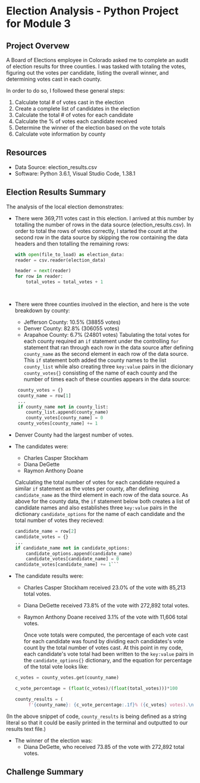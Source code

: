 # Election Analysis - Python Project for Module 3

## Project Overvew
A Board of Elections employee in Colorado asked me to complete an audit of election results for three counties. I was tasked with totaling the votes, figuring out the votes per candidate, listing the overall winner, and determining votes cast in each county. 

In order to do so, I followed these general steps: 

  1. Calculate total # of votes cast in the election
  2. Create a complete list of candidates in the election 
  3. Calculate the total # of votes for each candidate
  4. Calculate the % of votes each candidate received
  5. Determine the winner of the election based on the vote totals
  6. Calculate vote information by county

## Resources
- Data Source: election_results.csv
- Software: Python 3.6.1, Visual Studio Code, 1.38.1

## Election Results Summary
The analysis of the local election demonstrates: 

  - There were 369,711 votes cast in this election. 
    I arrived at this number by totalling the number of rows in the data source (election_results.csv). In order to total the rows of votes correctly, I started the count at the second row in the data source by skipping the row containing the data headers and then totalling the remaining rows:
    ```python
    with open(file_to_load) as election_data:
    reader = csv.reader(election_data)

    header = next(reader)
    for row in reader:
        total_votes = total_votes + 1
    
  
  - There were three counties involved in the election, and here is the vote breakdown by county:
      - Jefferson County: 10.5% (38855 votes)
      - Denver County: 82.8% (306055 votes) 
      - Arapahoe County: 6.7% (24801 votes)
        Tabulating the total votes for each county required an `if`  statement under the controlling `for` statement that ran through each row in the data source after defining `county_name` as the second element in each row of the data source. This `if` statement both added the county names to the list `county_list` while also creating three `key:value` pairs in the dicionary `county_votes{}` consisting of the name of each county and the number of times each of these counties appears in the data source: 
        
     ```python
      county_votes = {}
      county_name = row[1]
      ...
      if county_name not in county_list:        
         county_list.append(county_name)
         county_votes[county_name] = 0
      county_votes[county_name] += 1
    ```
  - Denver County had the largest number of votes. 
  
  - The candidates were: 
      - Charles Casper Stockham 
      - Diana DeGette
      - Raymon Anthony Doane
      
       Calculating the total number of votes for each candidate required a similar `if` statement as the votes per county, after defining `candidate_name` as the third element in each row of the data source. As above for the county data, the `if` statement below both creates a list of candidate names and also establishes three `key:value` pairs in the dictionary `candidate_options` for the name of each candidate and the total number of votes they recieved:
       
      ```python
      candidate_name = row[2]
      candidate_votes = {}
      ...
      if candidate_name not in candidate_options:        
          candidate_options.append(candidate_name)
          candidate_votes[candidate_name] = 0
      candidate_votes[candidate_name] += 1``` 
      
     
  - The candidate results were: 
      - Charles Casper Stockham received 23.0% of the vote with 85,213 total votes.
      - Diana DeGette received 73.8% of the vote with 272,892 total votes. 
      - Raymon Anthony Doane received 3.1% of the vote with 11,606 total votes. 
      
        Once vote totals were computed, the percentage of each vote cast for each candidate was found by dividing each candidates's vote count by the total number of votes cast. At this point in my code, each candidate's vote total had been written to the `key:value` pairs in the `candidate_options{}` dictionary, and the equation for percentage of the total vote looks like: 
       
       ```python
       c_votes = county_votes.get(county_name)
       
       c_vote_percentage = (float(c_votes)/(float(total_votes)))*100
       
       county_results = (
            f'{county_name}: {c_vote_percentage:.1f}% ({c_votes} votes).\n')
       
  (In the above snippet of code, `county_results` is being defined as a string literal so that it could be easily printed in the terminal and outputted to our results text file.) 
  
  - The winner of the election was:
      - Diana DeGette, who received 73.85 of the vote with 272,892 total votes. 
        
        

## Challenge Summary
